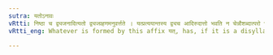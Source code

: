 ```yaml
---
sutra: यतोऽनावः
vRtti: निष्ठा च द्व्यजनादित्यतो द्व्यज्ग्रहणमनुवर्त्तते । यत्प्रत्ययान्तस्य द्व्यच आदिरुदात्तो भवति न चेन्नौशब्दात्परो भवति ॥
vRtti_eng: Whatever is formed by this affix यत्, has, if it is a disyllabic word, the acute on the first syllable, with the exception of नाव्यः from नौ ॥

---
```

